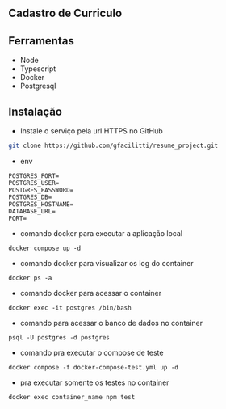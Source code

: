 ## Cadastro de Curriculo


## Ferramentas

- Node
- Typescript
- Docker 
- Postgresql

## Instalação

- Instale o serviço pela url HTTPS no GitHub

```bash
git clone https://github.com/gfacilitti/resume_project.git
```
- env
```
POSTGRES_PORT=
POSTGRES_USER=
POSTGRES_PASSWORD=
POSTGRES_DB=
POSTGRES_HOSTNAME=
DATABASE_URL=
PORT=
```

- comando docker para executar a aplicação local

```
docker compose up -d
```

- comando docker para visualizar os log do container

```
docker ps -a
```
- comando docker para acessar o container

```
docker exec -it postgres /bin/bash
```

- comando para acessar o banco de dados no container

```
psql -U postgres -d postgres
```
- comando pra executar o compose de teste

```
docker compose -f docker-compose-test.yml up -d
```

- pra executar somente os testes no container

```
docker exec container_name npm test
```